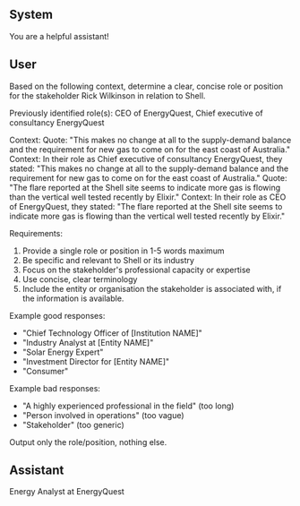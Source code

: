 ## System

You are a helpful assistant!

## User


Based on the following context, determine a clear, concise role or position for the stakeholder Rick Wilkinson in relation to Shell.

Previously identified role(s): CEO of EnergyQuest, Chief executive of consultancy EnergyQuest

Context:
Quote: "This makes no change at all to the supply-demand balance and the requirement for new gas to come on for the east coast of Australia."
Context: In their role as Chief executive of consultancy EnergyQuest, they stated: "This makes no change at all to the supply-demand balance and the requirement for new gas to come on for the east coast of Australia."
Quote: "The flare reported at the Shell site seems to indicate more gas is flowing than the vertical well tested recently by Elixir."
Context: In their role as CEO of EnergyQuest, they stated: "The flare reported at the Shell site seems to indicate more gas is flowing than the vertical well tested recently by Elixir."

Requirements:
1. Provide a single role or position in 1-5 words maximum
2. Be specific and relevant to Shell or its industry
3. Focus on the stakeholder's professional capacity or expertise
4. Use concise, clear terminology
5. Include the entity or organisation the stakeholder is associated with, if the information is available.

Example good responses:
- "Chief Technology Officer of [Institution NAME]"
- "Industry Analyst at [Entity NAME]"
- "Solar Energy Expert"
- "Investment Director for [Entity NAME]"
- "Consumer"

Example bad responses:
- "A highly experienced professional in the field" (too long)
- "Person involved in operations" (too vague)
- "Stakeholder" (too generic)

Output only the role/position, nothing else.


## Assistant

Energy Analyst at EnergyQuest

